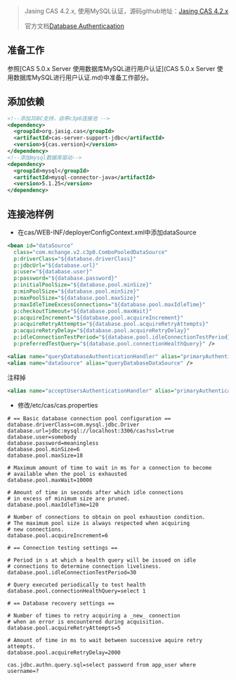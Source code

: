 > Jasing CAS 4.2.x, 使用MySQL认证，源码github地址：[Jasing CAS 4.2.x](https://github.com/apereo/cas-overlay-template/tree/4.2)
>
> 官方文档[Database Authenticaation](https://apereo.github.io/cas/4.2.x/installation/Database-Authentication.html)

## 准备工作

参照[CAS 5.0.x Server 使用数据库MySQL进行用户认证](CAS 5.0.x Server 使用数据库MySQL进行用户认证.md)中准备工作部分。



## 添加依赖

```xml
<!--添加JDBC支持，自带c3p0连接池 -->
<dependency>
  <groupId>org.jasig.cas</groupId>
  <artifactId>cas-server-support-jdbc</artifactId>
  <version>${cas.version}</version>
</dependency>
<!--添加mysql数据库驱动-->
<dependency>
  <groupId>mysql</groupId>
  <artifactId>mysql-connector-java</artifactId>
  <version>5.1.25</version>
</dependency>
```
## 连接池样例

- 在cas/WEB-INF/deployerConfigContext.xml中添加dataSource

```xml
<bean id="dataSource"
  class="com.mchange.v2.c3p0.ComboPooledDataSource"
  p:driverClass="${database.driverClass}"
  p:jdbcUrl="${database.url}"
  p:user="${database.user}"
  p:password="${database.password}"
  p:initialPoolSize="${database.pool.minSize}"
  p:minPoolSize="${database.pool.minSize}"
  p:maxPoolSize="${database.pool.maxSize}"
  p:maxIdleTimeExcessConnections="${database.pool.maxIdleTime}"
  p:checkoutTimeout="${database.pool.maxWait}"
  p:acquireIncrement="${database.pool.acquireIncrement}"
  p:acquireRetryAttempts="${database.pool.acquireRetryAttempts}"
  p:acquireRetryDelay="${database.pool.acquireRetryDelay}"
  p:idleConnectionTestPeriod="${database.pool.idleConnectionTestPeriod}"
  p:preferredTestQuery="${database.pool.connectionHealthQuery}" />
```

```xml
<alias name="queryDatabaseAuthenticationHandler" alias="primaryAuthenticationHandler" />
<alias name="dataSource" alias="queryDatabaseDataSource" />
```

注释掉

```xml
<alias name="acceptUsersAuthenticationHandler" alias="primaryAuthenticationHandler" />
```

- 修改/etc/cas/cas.properties

```properties
# == Basic database connection pool configuration ==
database.driverClass=com.mysql.jdbc.Driver
database.url=jdbc:mysql://localhost:3306/cas?ssl=true
database.user=somebody
database.password=meaningless
database.pool.minSize=6
database.pool.maxSize=18

# Maximum amount of time to wait in ms for a connection to become
# available when the pool is exhausted
database.pool.maxWait=10000

# Amount of time in seconds after which idle connections
# in excess of minimum size are pruned.
database.pool.maxIdleTime=120

# Number of connections to obtain on pool exhaustion condition.
# The maximum pool size is always respected when acquiring
# new connections.
database.pool.acquireIncrement=6

# == Connection testing settings ==

# Period in s at which a health query will be issued on idle
# connections to determine connection liveliness.
database.pool.idleConnectionTestPeriod=30

# Query executed periodically to test health
database.pool.connectionHealthQuery=select 1

# == Database recovery settings ==

# Number of times to retry acquiring a _new_ connection
# when an error is encountered during acquisition.
database.pool.acquireRetryAttempts=5

# Amount of time in ms to wait between successive aquire retry attempts.
database.pool.acquireRetryDelay=2000

cas.jdbc.authn.query.sql=select password from app_user where username=?
```
